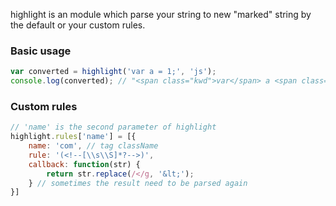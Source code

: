 highlight is an module which parse your string to new "marked" string by the default or your custom rules.

### Basic usage

```js
var converted = highlight('var a = 1;', 'js');
console.log(converted); // "<span class="kwd">var</span> a <span class="opt">=</span> <span class="num">1</span>;"
```

### Custom rules

```js
// 'name' is the second parameter of highlight
highlight.rules['name'] = [{
    name: 'com', // tag className
    rule: '(<!--[\\s\\S]*?-->)',
    callback: function(str) {
        return str.replace(/</g, '&lt;');
    } // sometimes the result need to be parsed again
}]
```